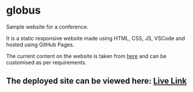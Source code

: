 # globus

Sample website for a conference.

It is a static responsive website made using HTML, CSS, JS, VSCode and hosted using GitHub Pages. 

The current content on the website is taken from [here](https://sites.google.com/email.lcup.edu.ph/lcup-gera-2022/home?authuser=2) and can be customised as per requirements.


## The deployed site can be viewed here: [Live Link](https://tanvi355.github.io/globus/index.html)
